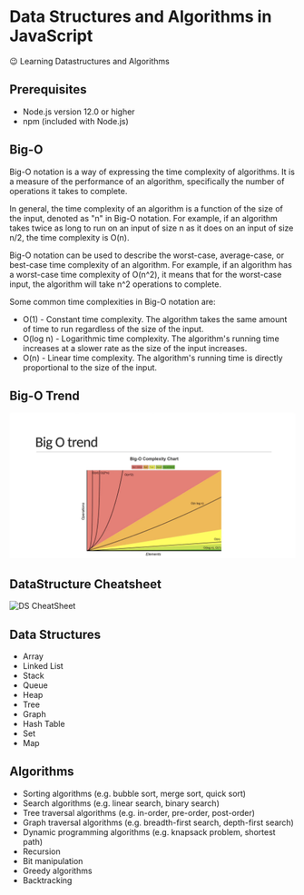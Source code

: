 # Data Structures and Algorithms in JavaScript

😉 Learning Datastructures and Algorithms

## Prerequisites
- Node.js version 12.0 or higher
- npm (included with Node.js)

## Big-O
Big-O notation is a way of expressing the time complexity of algorithms. It is a measure of the performance of an algorithm, specifically the number of operations it takes to complete.

In general, the time complexity of an algorithm is a function of the size of the input, denoted as "n" in Big-O notation. For example, if an algorithm takes twice as long to run on an input of size n as it does on an input of size n/2, the time complexity is O(n).

Big-O notation can be used to describe the worst-case, average-case, or best-case time complexity of an algorithm. For example, if an algorithm has a worst-case time complexity of O(n^2), it means that for the worst-case input, the algorithm will take n^2 operations to complete.

Some common time complexities in Big-O notation are:

- O(1) - Constant time complexity. The algorithm takes the same amount of time to run regardless of the size of the input.
- O(log n) - Logarithmic time complexity. The algorithm's running time increases at a slower rate as the size of the input increases.
- O(n) - Linear time complexity. The algorithm's running time is directly proportional to the size of the input.

## Big-O Trend
![Big-O Trend](https://github.com/Kishore025/DataStructures-And-Algorithms/blob/master/Cheatsheet/2-BigOTrend.png)

## DataStructure Cheatsheet
![DS CheatSheet](https://github.com/FrancoFernando/cheat-sheets/blob/main/data-structures-complexity/data-structures-time-complexity.png)

## Data Structures
- Array
- Linked List
- Stack
- Queue
- Heap
- Tree
- Graph
- Hash Table
- Set
- Map

## Algorithms
- Sorting algorithms (e.g. bubble sort, merge sort, quick sort)
- Search algorithms (e.g. linear search, binary search)
- Tree traversal algorithms (e.g. in-order, pre-order, post-order)
- Graph traversal algorithms (e.g. breadth-first search, depth-first search)
- Dynamic programming algorithms (e.g. knapsack problem, shortest path)
- Recursion
- Bit manipulation
- Greedy algorithms
- Backtracking
